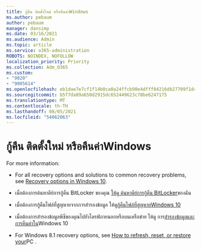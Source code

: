 ```yaml
---
title: กู้คืน ติดตั้งใหม่ หรือคืนค่าWindows
ms.author: pebaum
author: pebaum
manager: dansimp
ms.date: 03/16/2021
ms.audience: Admin
ms.topic: article
ms.service: o365-administration
ROBOTS: NOINDEX, NOFOLLOW
localization_priority: Priority
ms.collection: Adm_O365
ms.custom:
- "9820"
- "9005614"
ms.openlocfilehash: eb1dae7e7cf1f14b0ca0a24ffcb90e4dfff04216db27709f1d4b537ff6dd2ef6
ms.sourcegitcommit: b5f7da89a650d2915dc652449623c78be6247175
ms.translationtype: MT
ms.contentlocale: th-TH
ms.lasthandoff: 08/05/2021
ms.locfileid: "54062063"
---
```

# <a name="recover-reinstall-or-restore-windows"></a>กู้คืน ติดตั้งใหม่ หรือคืนค่าWindows

For more information: 

- For all recovery options and solutions to common recovery problems, see [Recovery options in Windows 10](https://support.microsoft.com/windows/recovery-options-in-windows-10-31ce2444-7de3-818c-d626-e3b5a3024da5#bkmk_section7).

- เมื่อต้องการค้นหาคีย์การกู้คืน BitLocker ของคุณ [ให้ดู ค้นหาคีย์การกู้คืน BitLocker](https://support.microsoft.com/windows/find-my-bitlocker-recovery-key-fd2b3501-a4b9-61e9-f5e6-2a545ad77b3e)ของฉัน

- เมื่อต้องการกู้คืนไฟล์ที่สูญหายจากการสํารองข้อมูล ให้ดู[กู้คืนไฟล์ที่สูญหายWindows 10](https://support.microsoft.com/windows/recover-lost-files-on-windows-10-61f5b28a-f5b8-3cc2-0f8e-a63cb4e1d4c4)

- เมื่อต้องการสํารองข้อมูลพีซีของคุณไปยังไดรฟ์ภายนอกหรือบนเครือข่าย ให้ดู การ[สํารองข้อมูลและการคืนค่าใน](https://support.microsoft.com/windows/backup-and-restore-in-windows-10-352091d2-bb9d-3ea3-ed18-52ef2b88cbef)Windows 10

- For Windows 8.1 recovery options, see [How to refresh, reset, or restore your](https://support.microsoft.com/windows/how-to-refresh-reset-or-restore-your-pc-51391d9a-eb0a-84a7-69e4-c2c1fbceb8dd)PC .